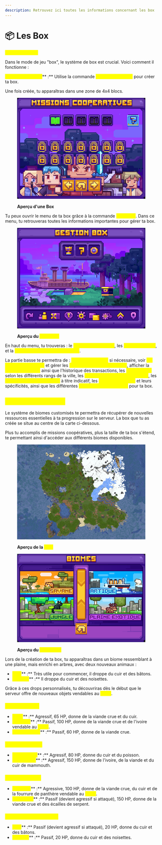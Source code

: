 ```yaml
---
description: Retrouvez ici toutes les informations concernant les box
---
```


# 📦 Les Box

<mark style="color:yellow;">**Système de box**</mark>

Dans le mode de jeu "box", le système de box est crucial. Voici comment il fonctionne :

<mark style="color:yellow;">**Création de la box**</mark>** :** Utilise la commande <mark style="color:yellow;">**`/box create <nom>`**</mark> pour créer ta box.&#x20;

Une fois créée, tu apparaîtras dans une zone de 4x4 blocs.

<figure><img src="../../.gitbook/assets/image (1) (1) (1) (1) (1) (1) (1) (1) (1) (1) (1) (1).png" alt=""><figcaption><p><strong>Aperçu d'une Box</strong></p></figcaption></figure>

Tu peux ouvrir le menu de ta box grâce à la commande <mark style="color:yellow;">**`/box menu`**</mark>. Dans ce menu, tu retrouveras toutes les informations importantes pour gérer ta box.&#x20;

<figure><img src="../../.gitbook/assets/image (5).png" alt=""><figcaption><p><strong>Aperçu du </strong><mark style="color:yellow;"><strong><code>/box menu</code></strong></mark></p></figcaption></figure>

En haut du menu, tu trouveras : le <mark style="color:yellow;">**classement des box**</mark>, les <mark style="color:yellow;">**infos sur ta box**</mark>, et la <mark style="color:yellow;">**liste des missions coopératives**</mark>.

La partie basse te permettra de : <mark style="color:yellow;">**réinitialiser ta box**</mark> si nécessaire, voir <mark style="color:yellow;">**les membres de ta box**</mark> et gérer les <mark style="color:yellow;">**différents rangs à l'intérieur**</mark>, afficher la <mark style="color:yellow;">**banque de la box**</mark> ainsi que l'historique des transactions, les <mark style="color:yellow;">**permissions**</mark> selon les différents rangs de la ville, les <mark style="color:yellow;">**paramètres généraux de la box**</mark>, les <mark style="color:yellow;">**blocs présents dans la box**</mark> à titre indicatif, les <mark style="color:yellow;">**nouveaux biomes**</mark> et leurs spécificités, ainsi que les différentes <mark style="color:yellow;">**améliorations possibles**</mark> pour ta box.

## <mark style="color:yellow;">**Biomes customisés**</mark>

Le système de biomes customisés te permettra de récupérer de nouvelles ressources essentielles à ta progression sur le serveur. La box que tu as créée se situe au centre de la carte ci-dessous.&#x20;

Plus tu accomplis de missions coopératives, plus la taille de ta box s'étend, te permettant ainsi d'accéder aux différents biomes disponibles.

<figure><img src="../../.gitbook/assets/image (6).png" alt=""><figcaption><p><strong>Aperçu de la </strong><mark style="color:yellow;"><strong>map</strong></mark></p></figcaption></figure>

<figure><img src="../../.gitbook/assets/image (4) (1).png" alt=""><figcaption><p><strong>Aperçu du </strong><mark style="color:yellow;"><strong><code>/box biome</code></strong></mark></p></figcaption></figure>

Lors de la création de ta box, tu apparaîtras dans un biome ressemblant à une plaine, mais enrichi en arbres, avec deux nouveaux animaux :&#x20;

* <mark style="color:yellow;">**Cerf**</mark>** :** Très utile pour commencer, il droppe du cuir et des bâtons.
* <mark style="color:yellow;">**Écureuil**</mark>** :** Il droppe du cuir et des noisettes.

Grâce à ces drops personnalisés, tu découvriras dès le début que le serveur offre de nouveaux objets vendables au <mark style="color:yellow;">**`/shop`**</mark>.

### <mark style="color:yellow;">**Biome Savane**</mark>

* <mark style="color:yellow;">**Tigre**</mark>** :** Agressif, 65 HP, donne de la viande crue et du cuir.
* <mark style="color:yellow;">**Éléphant**</mark>** :** Passif, 100 HP, donne de la viande crue et de l'ivoire vendable au <mark style="color:yellow;">**`/shop`**</mark>.
* <mark style="color:yellow;">**Hippopotame**</mark>** :** Passif, 60 HP, donne de la viande crue.

### <mark style="color:yellow;">**Biome Arctique**</mark>

* <mark style="color:yellow;">**Ours polaire**</mark>** :** Agressif, 80 HP, donne du cuir et du poisson.
* <mark style="color:yellow;">**Mammouth**</mark>** :** Agressif, 150 HP, donne de l'ivoire, de la viande et du cuir de mammouth.

### <mark style="color:yellow;">B</mark><mark style="color:yellow;">**iome Tropical**</mark>

* <mark style="color:yellow;">**Panthère**</mark>** :** Agressive, 100 HP, donne de la viande crue, du cuir et de la fourrure de panthère vendable au <mark style="color:yellow;">**`/shop`**</mark>.
* <mark style="color:yellow;">**Anaconda**</mark>** :** Passif (devient agressif si attaqué), 150 HP, donne de la viande crue et des écailles de serpent.

### <mark style="color:yellow;">B</mark><mark style="color:yellow;">**iome Plaine Exotique**</mark>

* <mark style="color:yellow;">**Cerf**</mark>** :** Passif (devient agressif si attaqué), 20 HP, donne du cuir et des bâtons.
* <mark style="color:yellow;">**Écureuil**</mark>** :** Passif, 20 HP, donne du cuir et des noisettes.
